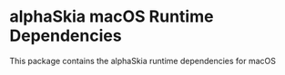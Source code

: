﻿# alphaSkia macOS Runtime Dependencies

This package contains the alphaSkia runtime dependencies for macOS
